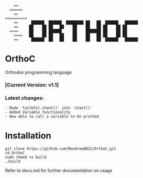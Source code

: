         == 		 
      ======	
        ==	    
    ==========   
	    ==      ██████  ██████  ████████ ██   ██  ██████   ██████ 
        ==     ██    ██ ██   ██    ██    ██   ██ ██    ██ ██      
      ====     ██    ██ ██████     ██    ███████ ██    ██ ██      
        ====   ██    ██ ██   ██    ██    ██   ██ ██    ██ ██      
        ==      ██████  ██   ██    ██    ██   ██  ██████   ██████ 




# OrthoC
Orthodox programming language

### [Current Version: v1.1]
### Latest changes:
	- Made 'faithful.chant()' into 'chant()'
	- Added Variable functionality
 	- Now able to call a variable to be printed

# Installation
    git clone https://github.com/Mandrew0822/OrthoC.git
    cd OrthoC
    sudo chmod +x build
    ./build

Refer to docs.md for further documentation on usage
















